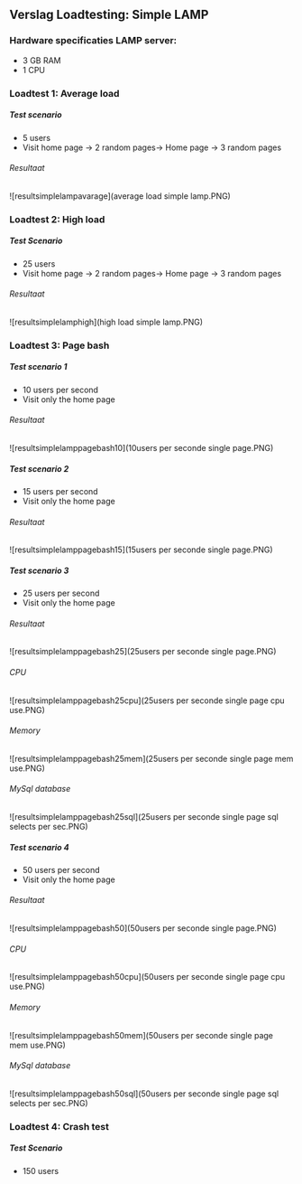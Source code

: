 ## Verslag Loadtesting: Simple LAMP

### Hardware specificaties LAMP server:

* 3 GB RAM
* 1 CPU

### Loadtest 1: Average load

##### Test scenario
* 5 users
* Visit home page -> 2 random pages-> Home page -> 3 random pages

###### Resultaat

![resultsimplelampavarage](average load simple lamp.PNG)

### Loadtest 2: High load

##### Test Scenario
* 25 users
* Visit home page -> 2 random pages-> Home page -> 3 random pages

###### Resultaat

![resultsimplelamphigh](high load simple lamp.PNG)

### Loadtest 3: Page bash

##### Test scenario 1
* 10 users per second
* Visit only the home page
 
###### Resultaat

![resultsimplelamppagebash10](10users per seconde single page.PNG)

##### Test scenario 2
* 15 users per second
* Visit only the home page

###### Resultaat

![resultsimplelamppagebash15](15users per seconde single page.PNG)

##### Test scenario 3
* 25 users per second
* Visit only the home page

###### Resultaat

![resultsimplelamppagebash25](25users per seconde single page.PNG)
###### CPU
![resultsimplelamppagebash25cpu](25users per seconde single page cpu use.PNG)
###### Memory
![resultsimplelamppagebash25mem](25users per seconde single page mem use.PNG)
###### MySql database
![resultsimplelamppagebash25sql](25users per seconde single page sql selects per sec.PNG)

##### Test scenario 4
* 50 users per second
* Visit only the home page

###### Resultaat

![resultsimplelamppagebash50](50users per seconde single page.PNG)
###### CPU
![resultsimplelamppagebash50cpu](50users per seconde single page cpu use.PNG)
###### Memory
![resultsimplelamppagebash50mem](50users per seconde single page mem use.PNG)
###### MySql database
![resultsimplelamppagebash50sql](50users per seconde single page sql selects per sec.PNG)

### Loadtest 4: Crash test

##### Test Scenario
* 150 users
